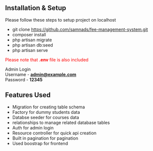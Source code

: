 ## Installation & Setup
  
Please follow these steps to setup project on localhost  
- git clone https://github.com/samnads/fee-management-system.git
- composer install
- php artisan migrate
- php artisan db:seed
- php artisan serve

<span style="color:red">Please note that **.env** file is also included</span>

Admin Login<br>
Username - **admin@example.com**<br>
Password - **12345**

## Features Used

  
- Migration for creating table schema
- Factory for dummy students data
- Databse seeder for courses data
- relationships to manage related database tables
- Auth for admin login
- Resource controller for quick api creation
- Built in pagination for pagination
- Used boostrap for frontend